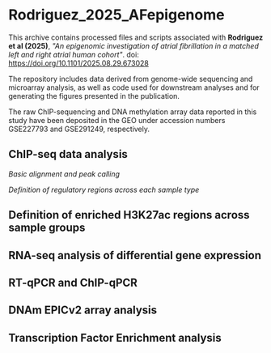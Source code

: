 # Rodriguez_2025_AFepigenome

This archive contains processed files and scripts associated with **Rodriguez et al (2025)**, *"An epigenomic investigation of atrial fibrillation in a matched left and right atrial human cohort"*. doi: https://doi.org/10.1101/2025.08.29.673028

The repository includes data derived from genome-wide sequencing and microarray analysis, as well as code used for downstream analyses and for generating the figures presented in the publication.

The raw ChIP-sequencing and DNA methylation array data reported in this study have been deposited in the GEO under accession numbers GSE227793 and GSE291249, respectively.

## ChIP-seq data analysis 

*Basic alignment and peak calling*

*Definition of regulatory regions across each sample type*

## Definition of enriched H3K27ac regions across sample groups

## RNA-seq analysis of differential gene expression

## RT-qPCR and ChIP-qPCR

## DNAm EPICv2 array analysis

## Transcription Factor Enrichment analysis